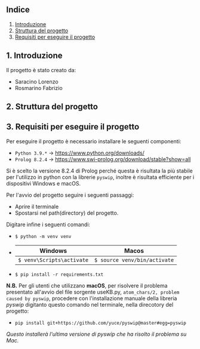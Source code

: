## Indice

1. [Introduzione](#1-introduzione)
2. [Struttura del progetto](#2-struttura-del-progetto)
3. [Requisiti per eseguire il progetto](#3-requisiti-per-eseguire-il-progetto)

## 1. Introduzione

Il progetto è stato creato da:

- Saracino Lorenzo
- Rosmarino Fabrizio

## 2. Struttura del progetto


## 3. Requisiti per eseguire il progetto

Per eseguire il progetto è necessario installare le seguenti componenti:

- `Python 3.9.*` -> https://www.python.org/downloads/
- `Prolog 8.2.4` -> https://www.swi-prolog.org/download/stable?show=all

Si è scelto la versione 8.2.4 di Prolog perché questa è risultata la più stabile per l'utilizzo in python con la librerie `pyswip`, inoltre è risultata efficiente per i dispositivi Windows e macOS. 

Per l'avvio del progetto seguire i seguenti passaggi:

- Aprire il terminale
- Spostarsi nel path(directory) del progetto.

Digitare infine i seguenti comandi:

- `$ python -m venv venv`      

- |  Windows                    | Macos                       |
  |-----------------------------|-----------------------------|
  | `$ venv\Scripts\activate`   | `$ source venv/bin/activate`|

- `$ pip install -r requirements.txt`
  
**N.B.** Per gli utenti che utilizzano **macOS**, per risolvere il problema presentato all'avvio del file sorgente useKB.py, 
`atom_chars/2, problem caused by pyswip`, procedere con l'installazione manuale della libreria _pyswip_ digitanto questo
comando nel terminale, nella direcotory del progetto:

- `pip install git+https://github.com/yuce/pyswip@master#egg=pyswip`

_Questo installerà l'ultima versione di pyswip che ha risolto il problema su Mac._








